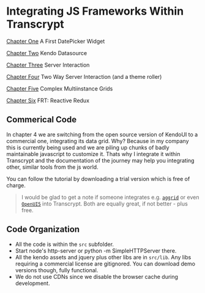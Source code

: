 # Integrating JS Frameworks Within Transcrypt

[Chapter One](./ch1_first_widget.md) A First DatePicker Widget

[Chapter Two](./ch2_datasource.md) Kendo Datasource

[Chapter Three](./ch3_server_interaction.md) Server Interaction

[Chapter Four](./ch4_server_interaction_two_way.md) Two Way Server Interaction
(and a theme roller)

[Chapter Five](./ch5_complex_grids.md) Complex Multiinstance Grids

[Chapter Six](./ch6_reactive_redux.md) FRT: Reactive Redux



## Commerical Code

In chapter 4 we are switching from the open source version of KendoUI to a commercial one, integrating its data grid. Why? Because in my company this is currently being used and we are piling up chunks of badly maintainable javascript to customize it. Thats why I integrate it within Transcrypt and the documentation of the journey may help you integrating other, similar tools from the js world.

You can follow the tutorial by downloading a trial version which is free of charge.

> I would be glad to get a note if someone integrates e.g. [`aggrid`](https://www.ag-grid.com/) or even [`OpenUI5`](https://openui5.hana.ondemand.com/#docs/api/symbols/sap.ui.layout.form.GridLayout.html) into Transcrypt. Both are equally great, if not better - plus free.



## Code Organization

- All the code is within the `src` subfolder.
- Start node's http-server or python -m SimpleHTTPServer there.
- All the kendo assets and jquery plus other libs are in `src/lib`. Any
  libs requiring a commercial license are gitignored. You can download demo
  versions though, fully functional.
- We do not use CDNs since we disable the browser cache during development.
